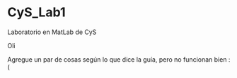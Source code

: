 CyS_Lab1
========

Laboratorio en MatLab de CyS

Oli

Agregue un par de cosas según lo que dice la guía, pero no funcionan bien :(

